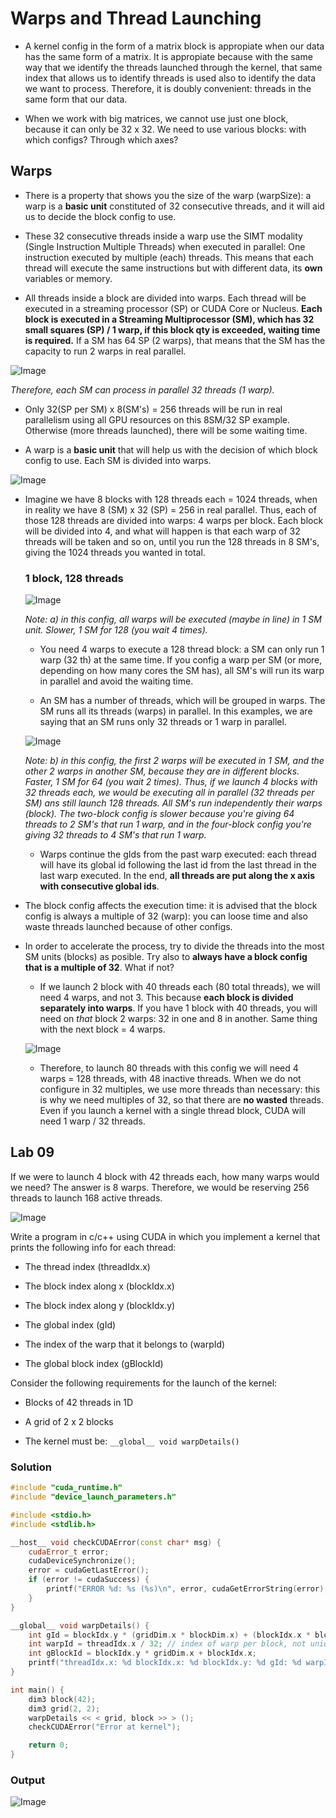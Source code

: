 # Warps and Thread Launching

- A kernel config in the form of a matrix block is appropiate when our data has the same form of a matrix. It is appropiate because with the same way that we identify the threads launched through the kernel, that same index that allows us to identify threads is used also to identify the data we want to process. Therefore, it is doubly convenient: threads in the same form that our data.

- When we work with big matrices, we cannot use just one block, because it can only be 32 x 32. We need to use various blocks: with which configs? Through which axes?

## Warps

- There is a property that shows you the size of the warp (warpSize): a warp is a **basic unit** constituted of 32 consecutive threads, and it will aid us to decide the block config to use. 

- These 32 consecutive threads inside a warp use the SIMT modality (Single Instruction Multiple Threads) when executed in parallel: One instruction executed by multiple (each) threads. This means that each thread will execute the same instructions but with different data, its **own** variables or memory. 

- All threads inside a block are divided into warps. Each thread will be executed in a streaming processor (SP) or CUDA Core or Nucleus. **Each block is executed in a Streaming Multiprocessor (SM), which has 32 small squares (SP) / 1 warp, if this block qty is exceeded, waiting time is required.** If a SM has 64 SP (2 warps), that means that the SM has the capacity to run 2 warps in real parallel.

![Image](res/01.png)

*Therefore, each SM can process in parallel 32 threads (1 warp).*

- Only 32(SP per SM) x 8(SM's) = 256 threads will be run in real parallelism using all GPU resources on this 8SM/32 SP example. Otherwise (more threads launched), there will be some waiting time.

- A warp is a **basic unit** that will help us with the decision of which block config to use. Each SM is divided into warps. 

![Image](res/02.png)

- Imagine we have 8 blocks with 128 threads each = 1024 threads, when in reality we have 8 (SM) x 32 (SP) = 256 in real parallel. Thus, each of those 128 threads are divided into warps: 4 warps per block. Each block will be divided into 4, and what will happen is that each warp of 32 threads will be taken and so on, until you run the 128 threads in 8 SM's, giving the 1024 threads you wanted in total.

	### 1 block, 128 threads

	![Image](res/03.png)

	*Note: a) in this config, all warps will be executed (maybe in line) in 1 SM unit. Slower, 1 SM for 128 (you wait 4 times).*

    - You need 4 warps to execute a 128 thread block: a SM can only run 1 warp (32 th) at the same time. If you config a warp per SM (or more, depending on how many cores the SM has), all SM's will run its warp in parallel and avoid the waiting time.

    - An SM has a number of threads, which will be grouped in warps. The SM runs all its threads (warps) in parallel. In this examples, we are saying that an SM runs only 32 threads or 1 warp in parallel.

	![Image](res/04.png)

	*Note: b) in this config, the first 2 warps will be executed in 1 SM, and the other 2 warps in another SM, because they are in different blocks. Faster, 1 SM for 64 (you wait 2 times). Thus, if we launch 4 blocks with 32 threads each, we would be executing all in parallel (32 threads per SM) ans still launch 128 threads. All SM's run independently their warps (block). The two-block config is slower because you're giving 64 threads to 2 SM's that run 1 warp, and in the four-block config you're giving 32 threads to 4 SM's that run 1 warp.*

    - Warps continue the gIds from the past warp executed: each thread will have its global id following the last id from the last thread in the last warp executed. In the end, **all threads are put along the x axis with consecutive global ids**.

- The block config affects the execution time: it is advised that the block config is always a multiple of 32 (warp): you can loose time and also waste threads launched because of other configs.

- In order to accelerate the process, try to divide the threads into the most SM units (blocks) as posible. Try also to **always have a block config that is a multiple of 32**. What if not?

	- If we launch 2 block with 40 threads each (80 total threads), we will need 4 warps, and not 3. This because **each block is divided separately into warps**. If you have 1 block with 40 threads, you will need on *that* block 2 warps: 32 in one and 8 in another. Same thing with the next block = 4 warps.

	![Image](res/05.png)

	- Therefore, to launch 80 threads with this config we will need 4 warps = 128 threads, with 48 inactive threads. When we do not configure in 32 multiples, we use more threads than necessary: this is why we need multiples of 32, so that there are **no wasted** threads. Even if you launch a kernel with a single thread block, CUDA will need 1 warp / 32 threads.

## Lab 09

If we were to launch 4 block with 42 threads each, how many warps would we need? The answer is 8 warps. Therefore, we would be reserving 256 threads to launch 168 active threads.

![Image](res/06.png)

Write a program in c/c++ using CUDA in which you implement a kernel that prints the following info for each thread:

- The thread index (threadIdx.x)

- The block index along x (blockIdx.x)

- The block index along y (blockIdx.y)

- The global index (gId)

- The index of the warp that it belongs to (warpId)

- The global block index (gBlockId)

Consider the following requirements for the launch of the kernel:

- Blocks of 42 threads in 1D

- A grid of 2 x 2 blocks

- The kernel must be: `__global__ void warpDetails()`

### Solution

```c++
#include "cuda_runtime.h"
#include "device_launch_parameters.h"

#include <stdio.h>
#include <stdlib.h>

__host__ void checkCUDAError(const char* msg) {
	cudaError_t error;
	cudaDeviceSynchronize();
	error = cudaGetLastError();
	if (error != cudaSuccess) {
		printf("ERROR %d: %s (%s)\n", error, cudaGetErrorString(error), msg);
	}
}

__global__ void warpDetails() {
	int gId = blockIdx.y * (gridDim.x * blockDim.x) + (blockIdx.x * blockDim.x) + threadIdx.x;
	int warpId = threadIdx.x / 32; // index of warp per block, not unique
	int gBlockId = blockIdx.y * gridDim.x + blockIdx.x;
	printf("threadIdx.x: %d blockIdx.x: %d blockIdx.y: %d gId: %d warpId: %d gBlockId: %d\n", threadIdx.x, blockIdx.x, blockIdx.y, gId, warpId, gBlockId);
}

int main() {
	dim3 block(42);
	dim3 grid(2, 2);
	warpDetails << < grid, block >> > ();
	checkCUDAError("Error at kernel");

	return 0;
}
```

### Output

![Image](res/out-lab08.png)


